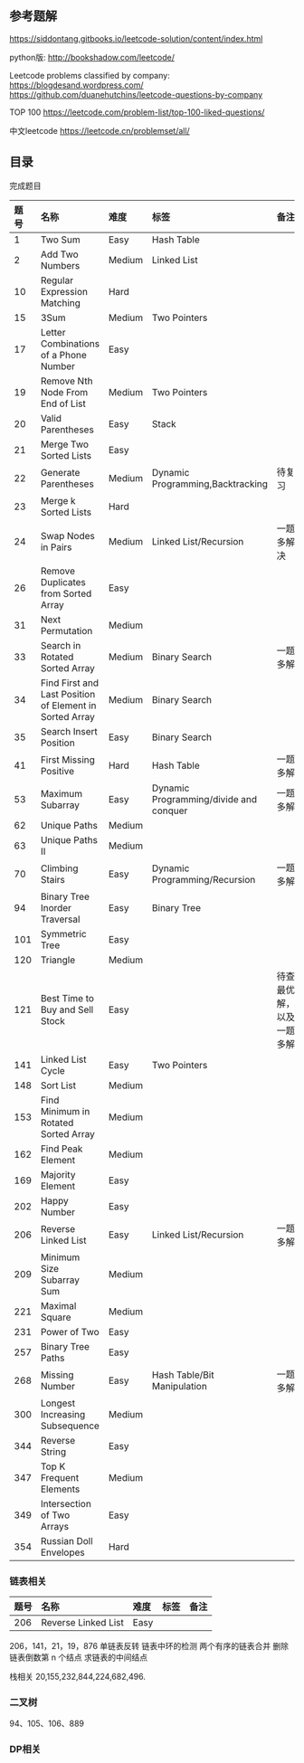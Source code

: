 


## 参考题解

https://siddontang.gitbooks.io/leetcode-solution/content/index.html

python版: http://bookshadow.com/leetcode/

Leetcode problems classified by company:
https://blogdesand.wordpress.com/
https://github.com/duanehutchins/leetcode-questions-by-company

TOP 100 https://leetcode.com/problem-list/top-100-liked-questions/

中文leetcode  https://leetcode.cn/problemset/all/

## 目录

完成题目


|题号|名称|难度|标签|备注|
|:----|:----|:----|:----|:----|
|1|Two Sum|Easy|Hash Table||
|2|Add Two Numbers|Medium|Linked List||
|10|Regular Expression Matching|Hard|||
|15|3Sum|Medium|Two Pointers||
|17|Letter Combinations of a Phone Number|Easy|||
|19|Remove Nth Node From End of List|Medium|Two Pointers||
|20|Valid Parentheses|Easy|Stack||
|21|Merge Two Sorted Lists|Easy|||
|22|Generate Parentheses|Medium|Dynamic Programming,Backtracking|待复习|
|23|Merge k Sorted Lists|Hard|||
|24|Swap Nodes in Pairs|Medium|Linked List/Recursion|一题多解决|
|26|Remove Duplicates from Sorted Array|Easy|||
|31|Next Permutation|Medium|||
|33|Search in Rotated Sorted Array|Medium|Binary Search|一题多解|
|34|Find First and Last Position of Element in Sorted Array|Medium|Binary Search||
|35|Search Insert Position|Easy|Binary Search||
|41|First Missing Positive|Hard|Hash Table|一题多解|
|53|Maximum Subarray|Easy|Dynamic Programming/divide and conquer |一题多解|
|62|Unique Paths|Medium|||
|63|Unique Paths II|Medium|||
|70|Climbing Stairs|Easy|Dynamic Programming/Recursion|一题多解|
|94|Binary Tree Inorder Traversal|Easy|Binary Tree||
|101|Symmetric Tree|Easy|||
|120|Triangle|Medium|||
|121|Best Time to Buy and Sell Stock|Easy||待查最优解，以及一题多解|
|141|Linked List Cycle|Easy|Two Pointers||
|148|Sort List|Medium|||
|153|Find Minimum in Rotated Sorted Array|Medium|||
|162|Find Peak Element|Medium|||
|169|Majority Element|Easy|||
|202|Happy Number|Easy|||
|206|Reverse Linked List|Easy|Linked List/Recursion|一题多解|
|209|Minimum Size Subarray Sum|Medium|||
|221|Maximal Square|Medium|||
|231|Power of Two|Easy|||
|257|Binary Tree Paths|Easy|||
|268|Missing Number|Easy|Hash Table/Bit Manipulation|一题多解|
|300|Longest Increasing Subsequence|Medium|||
|344|Reverse String|Easy|||
|347|Top K Frequent Elements|Medium|||
|349|Intersection of Two Arrays|Easy|||
|354|Russian Doll Envelopes|Hard|||



### 链表相关

|题号|名称|难度|标签|备注|
|:----|:----|:----|:----|:----|
|206|Reverse Linked List|Easy|||


206，141，21，19，876
单链表反转
链表中环的检测
两个有序的链表合并
删除链表倒数第 n 个结点
求链表的中间结点


栈相关 20,155,232,844,224,682,496.


### 二叉树

94、105、106、889

### DP相关

